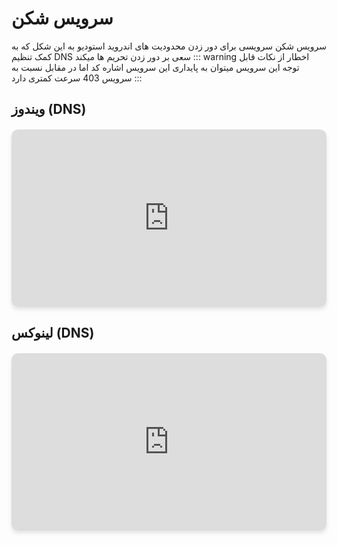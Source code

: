   <!-- <div style="
    display: flex; 
    justify-content: center; 
    align-items: center; 
    margin-top: 15px;">
    <img src="/shecan.png" alt="Windows Logo" style="width: 100px; height: 100px;">
  </div> -->

# سرویس شکن
سرویس شکن سرویسی برای دور زدن محدودیت های اندروید استودیو به این شکل که به کمک تنظیم DNS سعی بر دور زدن تحریم ها میکند
::: warning اخطار
از نکات قابل توجه این سرویس میتوان به پایداری این سرویس اشاره کد اما در مقابل نسبت به سرویس 403 سرعت کمتری دارد
:::

## ویندوز (DNS)



<div style="
  position: relative; 
  width: 100%; 
  padding-bottom: 56.25%; 
  height: 0; 
  margin: 20px 0; 
  box-shadow: 0 4px 6px rgba(0, 0, 0, 0.1); 
  border-radius: 10px; 
  overflow: hidden; 
  background-color: #f9f9f9;
">
  <iframe 
    src="https://www.youtube.com/embed/dJERr9MW1Gk" 
    title="مقدمه" 
    frameborder="0" 
    allow="accelerometer; autoplay; clipboard-write; encrypted-media; gyroscope; picture-in-picture" 
    allowfullscreen
    style="position: absolute; top: 0; left: 0; width: 100%; height: 100%; border-radius: 10px;">
  </iframe>
</div>


## لینوکس (DNS)

<div style="
  position: relative; 
  width: 100%; 
  padding-bottom: 56.25%; 
  height: 0; 
  margin: 20px 0; 
  box-shadow: 0 4px 6px rgba(0, 0, 0, 0.1); 
  border-radius: 10px; 
  overflow: hidden; 
  background-color: #f9f9f9;
">
  <iframe 
    src="https://www.youtube.com/embed/eh4-cvFBzcE" 
    title="مقدمه" 
    frameborder="0" 
    allow="accelerometer; autoplay; clipboard-write; encrypted-media; gyroscope; picture-in-picture" 
    allowfullscreen
    style="position: absolute; top: 0; left: 0; width: 100%; height: 100%; border-radius: 10px;">
  </iframe>
</div>

